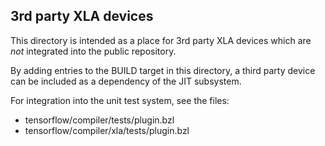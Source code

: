 ## 3rd party XLA devices

This directory is intended as a place for 3rd party XLA devices which are _not_
integrated into the public repository.

By adding entries to the BUILD target in this directory, a third party device
can be included as a dependency of the JIT subsystem.

For integration into the unit test system, see the files:

-   tensorflow/compiler/tests/plugin.bzl
-   tensorflow/compiler/xla/tests/plugin.bzl
